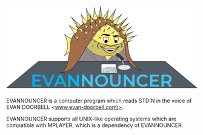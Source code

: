 ![EVANNOUNCER logo](https://github.com/varikvalefor/evncr/raw/master/EVNCR.PNG)

EVANNOUNCER is a computer program which reads STDIN in the voice of EVAN DOORBELL \<www.evan-doorbell.com\>.

EVANNOUNCER supports all UNIX-like operating systems which are compatible with MPLAYER, which is a dependency of EVANNOUNCER.
